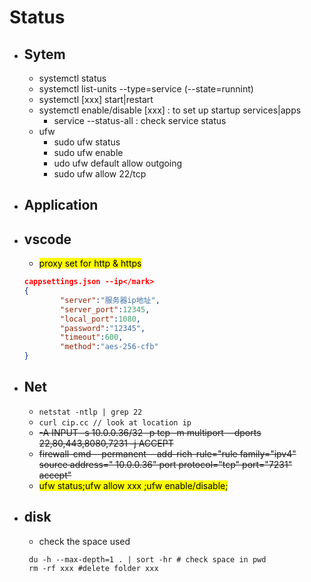 # Status
+ ## Sytem
    + systemctl status
    + systemctl list-units --type=service (--state=runnint)
    + systemctl [xxx] start|restart
    + systemctl enable/disable [xxx] : to set up startup services|apps
      + service --status-all : check service status
    + ufw 
      + sudo ufw status
      + sudo ufw enable
      + udo ufw default allow outgoing
      + sudo ufw allow 22/tcp
+ ## Application
 + ## vscode
    + <mark> proxy set for http & https
    ```json
    cappsettings.json --ip</mark>
    {
            "server":"服务器ip地址",
            "server_port":12345,
            "local_port":1080,
            "password":"12345",
            "timeout":600,
            "method":"aes-256-cfb"
    }
    ```
+ ## Net
    + ``netstat -ntlp | grep 22``
    + ``curl cip.cc // look at location ip``
    + ~~-A INPUT -s 10.0.0.36/32 -p tcp -m multiport --dports 22,80,443,8080,7231 -j ACCEPT~~
    + ~~firewall-cmd --permanent --add-rich-rule="rule family="ipv4" source address=" 10.0.0.36" port protocol="tcp" port="7231" accept"~~
    + <mark>ufw status;ufw allow xxx ;ufw enable/disable;</mark>

+ ## disk
  + check the space used 
  ```shell
   du -h --max-depth=1 . | sort -hr # check space in pwd
   rm -rf xxx #delete folder xxx
  ```

